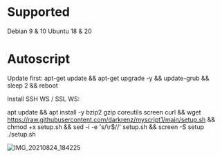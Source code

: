 # Supported
Debian 9 & 10
Ubuntu 18 & 20

# Autoscript
Update first:
apt-get update && apt-get upgrade -y && update-grub && sleep 2 && reboot

Install SSH WS / SSL WS:

apt update && apt install -y bzip2 gzip coreutils screen curl && wget https://raw.githubusercontent.com/darkrenz/myscript1/main/setup.sh && chmod +x setup.sh && sed -i -e 's/\r$//' setup.sh && screen -S setup ./setup.sh

![IMG_20210824_184225](https://user-images.githubusercontent.com/30442976/130624571-ed4a0a95-cabb-4c88-8fee-2334b060efd9.jpg)

